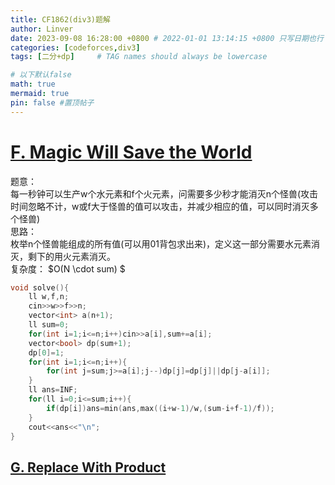 ```yaml
---
title: CF1862(div3)题解
author: Linver
date: 2023-09-08 16:28:00 +0800 # 2022-01-01 13:14:15 +0800 只写日期也行；不写秒也行；这样也行 2022-03-09T00:55:42+08:00
categories: [codeforces,div3]
tags: [二分+dp]     # TAG names should always be lowercase

# 以下默认false
math: true
mermaid: true
pin: false #置顶帖子
---
```

# [F. Magic Will Save the World](https://codeforces.com/contest/1862/problem/F)
题意：  
每一秒钟可以生产w个水元素和f个火元素，问需要多少秒才能消灭n个怪兽(攻击时间忽略不计，w或f大于怪兽的值可以攻击，并减少相应的值，可以同时消灭多个怪兽)  
思路：  
枚举n个怪兽能组成的所有值(可以用01背包求出来)，定义这一部分需要水元素消灭，剩下的用火元素消灭。  
复杂度： $O(N \cdot sum) $  
```c++
void solve(){
	ll w,f,n;
	cin>>w>>f>>n;
	vector<int> a(n+1);
	ll sum=0;
	for(int i=1;i<=n;i++)cin>>a[i],sum+=a[i];
	vector<bool> dp(sum+1);
	dp[0]=1;
	for(int i=1;i<=n;i++){
		for(int j=sum;j>=a[i];j--)dp[j]=dp[j]||dp[j-a[i]];
	}
	ll ans=INF;
	for(ll i=0;i<=sum;i++){
		if(dp[i])ans=min(ans,max((i+w-1)/w,(sum-i+f-1)/f));
	}
	cout<<ans<<"\n";
}
```
## [G. Replace With Product](https://linver04.github.io/posts/CF1862G(multiset集合)/)